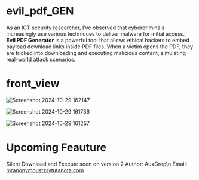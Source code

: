 # evil_pdf_GEN
As an ICT security researcher, I’ve observed that cybercriminals increasingly use various techniques to deliver malware for initial access. **Evil PDF Generator** is a powerful tool that allows ethical hackers to embed payload download links inside PDF files. When a victim opens the PDF, they are tricked into downloading and executing malicious content, simulating real-world attack scenarios.

# front_view

![Screenshot 2024-10-29 162147](https://github.com/user-attachments/assets/047b8970-32f2-4b3b-9794-e9013b90d2e7)

![Screenshot 2024-10-29 161736](https://github.com/user-attachments/assets/fef9e017-4af6-4239-9e10-b6848e140eb7)

![Screenshot 2024-10-29 161257](https://github.com/user-attachments/assets/cc4ef15a-f63e-466e-92fb-2b41113213e3)

# Upcoming Feauture
Silent Download and Execute soon on version 2
Author: AuxGrep\n
Email: mranonymoustz@tutanota.com
